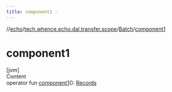 ```yaml
---
title: component1 -
---
```

//[echo](../../index.md)/[tech.whence.echo.dal.transfer.scope](../index.md)/[Batch](index.md)/[component1](component1.md)



# component1  
[jvm]  
Content  
operator fun [component1](component1.md)(): [Records](../../tech.whence.echo.dal.entity/index.md#tech.whence.echo.dal.entity/Records///PointingToDeclaration/)  



